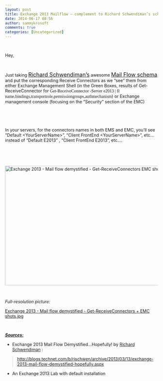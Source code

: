 ```yaml
---
layout: post
title: Exchange 2013 Mailflow – complement to Richard Schwendiman’s schema - Get-ReceiveConnector and GUI correspondings – showing Exchange 2013 Receive Connectors and their default configuration values…
date: 2014-06-17 08:56
author: sammykrosoft
comments: true
categories: [Uncategorized]
---
```

<p>&#160;</p>  <p>Hey,</p>  <p>&#160;</p>  <p>Just taking <a href="http://social.technet.microsoft.com/profile/Richard%20Schwendiman"><font size="4">Richard Schwendiman’s</font></a> awesome <a href="http://blogs.technet.com/b/rischwen/archive/2013/03/13/exchange-2013-mail-flow-demystified-hopefully.aspx"><font size="4">Mail Flow schema</font></a> and put the corresponding Receive Connectors as we “see” them from either Exchange Management Shell (in the Green Boxes, results of Get-ReceiveConnector for <font face="Lucida Console">Get-ReceiveConnector -Server e2013 | fl name,bindings,transportrole,permissiongroups,authmechanism</font>) or Exchange management console (focusing on the “Security” section of the EMC)</p>  <p>&#160;</p>  <p>&#160;</p>  <p>In your servers, for the connectors names in both EMS and EMC, you’ll see “Default &lt;YourServerName&gt;”, “Client FrontEnd &lt;YourServerName&gt;”, etc… instead of “Default E2013” , “Client FrontEnd E2013”, etc….</p>  <p>&#160;</p>&#160;&#160;&#160;&#160;&#160;&#160; <p><a href="https://msdnshared.blob.core.windows.net/media/TNBlogsFS/prod.evol.blogs.technet.com/CommunityServer.Blogs.Components.WeblogFiles/00/00/00/73/61/metablogapi/1665.Exchange%202013%20-%20Mail%20flow%20demystified%20-%20Get-ReceiveConnectors%20+%20EMC%20shots_8.jpg" original-url="http://blogs.technet.com/cfs-file.ashx/__key/communityserver-blogs-components-weblogfiles/00-00-00-73-61-metablogapi/1665.Exchange-2013-_2D00_-Mail-flow-demystified-_2D00_-Get_2D00_ReceiveConnectors-_2B00_-EMC-shots_5F00_8.jpg" target="_blank"><img title="Exchange 2013 - Mail flow demystified - Get-ReceiveConnectors   EMC shots" style="display:inline;" border="0" alt="Exchange 2013 - Mail flow demystified - Get-ReceiveConnectors   EMC shots" src="https://msdnshared.blob.core.windows.net/media/TNBlogsFS/prod.evol.blogs.technet.com/CommunityServer.Blogs.Components.WeblogFiles/00/00/00/73/61/metablogapi/6888.Exchange%202013%20-%20Mail%20flow%20demystified%20-%20Get-ReceiveConnectors%20+%20EMC%20shots_thumb_2.jpg" original-url="http://blogs.technet.com/cfs-file.ashx/__key/communityserver-blogs-components-weblogfiles/00-00-00-73-61-metablogapi/6888.Exchange-2013-_2D00_-Mail-flow-demystified-_2D00_-Get_2D00_ReceiveConnectors-_2B00_-EMC-shots_5F00_thumb_5F00_2.jpg" width="644" height="394" /></a> </p>  <p>&#160;</p>  <p><em>Full-resolution picture: </em></p>  <div id="scid:8eb9d37f-1541-4f29-b6f4-1eea890d4876:452e7ad6-0a59-41d3-bfed-9aa2d04f733f" class="wlWriterEditableSmartContent" style="margin:0px;padding:0px;float:none;display:inline;"><p><div><a href="https://msdnshared.blob.core.windows.net/media/TNBlogsFS/prod.evol.blogs.technet.com/CommunityServer.Blogs.Components.WeblogFiles/00/00/00/73/61/metablogapi/2158.Exchange%202013%20-%20Mail%20flow%20demystified%20-%20Get-ReceiveConnectors%20+%20EMC%20shots_1.jpg" original-url="http://blogs.technet.com/cfs-file.ashx/__key/communityserver-blogs-components-weblogfiles/00-00-00-73-61-metablogapi/2158.Exchange-2013-_2D00_-Mail-flow-demystified-_2D00_-Get_2D00_ReceiveConnectors-_2B00_-EMC-shots_5F00_1.jpg" target="_self">Exchange 2013 - Mail flow demystified - Get-ReceiveConnectors + EMC shots.jpg</a></div></p></div>  <p>&#160;</p>  <p><strong><u><em>Sources:</em></u></strong></p>  <ul>   <li>Exchange 2013 Mail Flow Demystified…Hopefully! by <a href="http://social.technet.microsoft.com/profile/Richard%20Schwendiman">Richard Schwendiman</a> : </li> </ul>  <blockquote>   <p><a href="http://blogs.technet.com/b/rischwen/archive/2013/03/13/exchange-2013-mail-flow-demystified-hopefully.aspx">http://blogs.technet.com/b/rischwen/archive/2013/03/13/exchange-2013-mail-flow-demystified-hopefully.aspx</a></p> </blockquote>  <ul>   <li>An Exchange 2013 Lab with default installation</li> </ul>
